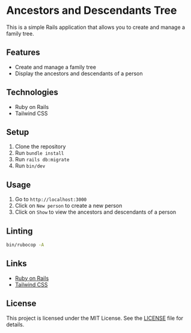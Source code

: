 # Ancestors and Descendants Tree

This is a simple Rails application that allows you to create and manage a family tree.

## Features

- Create and manage a family tree
- Display the ancestors and descendants of a person

## Technologies

- Ruby on Rails
- Tailwind CSS

## Setup

1. Clone the repository
2. Run `bundle install`
3. Run `rails db:migrate`
4. Run `bin/dev`

## Usage

1. Go to `http://localhost:3000`
2. Click on `New person` to create a new person
3. Click on `Show` to view the ancestors and descendants of a person

## Linting

```bash
bin/rubocop -A
```

## Links

- [Ruby on Rails](https://rubyonrails.org/)
- [Tailwind CSS](https://tailwindcss.com/)

## License

This project is licensed under the MIT License. See the [LICENSE](LICENSE) file for details.
